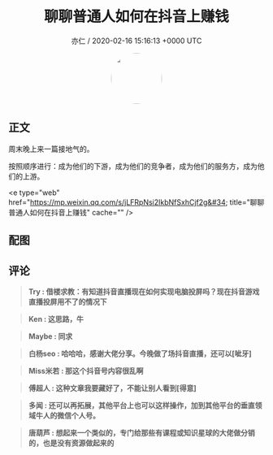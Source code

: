 <h1 align="center">聊聊普通人如何在抖音上赚钱</h1>
<p align="center">
    <a>亦仁 / 2020-02-16 15:16:13 &#43;0000 UTC</a>
</p>

<div align="center">
    <img src="https://images.zsxq.com/Fn3NQqCN8nuGF86yZPXSbEsl0mb3?e=1590940799&amp;token=kIxbL07-8jAj8w1n4s9zv64FuZZNEATmlU_Vm6zD:pfbNc8W3hS0oYG_hyXXh_rHMHuc=" width="100" height="100" style="border:1px solid;border-radius:50%; color:#ffffff"/>
</div>

## 正文

<div>
周末晚上来一篇接地气的。

按照顺序进行：成为他们的下游，成为他们的竞争者，成为他们的服务方，成为他们的上游。

&lt;e type=&#34;web&#34; href=&#34;https://mp.weixin.qq.com/s/jLFRpNsi2IkbNfSxhCjf2g&#34; title=&#34;聊聊普通人如何在抖音上赚钱&#34; cache=&#34;&#34; /&gt;
</div>

## 配图
<div class="image" align="center">

</div>

## 评论

<div align="left">
<div>

<blockquote >
<span> <strong>Try : 借楼求教：有知道抖音直播现在如何实现电脑投屏吗？现在抖音游戏直播投屏用不了的情况下 </strong></span>
</blockquote>

<blockquote >
<span> <strong>Ken : 这思路，牛 </strong></span>
</blockquote>

<blockquote >
<span> <strong>Maybe : 同求 </strong></span>
</blockquote>

<blockquote >
<span> <strong>白杨seo : 哈哈哈，感谢大佬分享。今晚做了场抖音直播，还可以[呲牙] </strong></span>
</blockquote>

<blockquote >
<span> <strong>Miss米若 : 那这个抖音号内容很乱啊 </strong></span>
</blockquote>

<blockquote >
<span> <strong>傅超人 : 这种文章我要藏好了，不能让别人看到[得意] </strong></span>
</blockquote>

<blockquote >
<span> <strong>多闻 : 还可以再拓展，其他平台上也可以这样操作，加到其他平台的垂直领域牛人的微信个人号。 </strong></span>
</blockquote>

<blockquote >
<span> <strong>唐葫芦 : 想起来一个类似的，专门给那些有课程或知识星球的大佬做分销的，也是没有资源做起来的 </strong></span>
</blockquote>

</div>
</div>